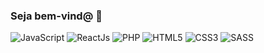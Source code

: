 ### Seja bem-vind@ 🌠
<div style="display: inline_flex">
  <img alt="JavaScript" src="https://img.shields.io/badge/JavaScript-grey?logo=javascript" />
  <img alt="ReactJs" src="https://img.shields.io/badge/ReactJs-blue?logo=react" />
  <img alt="PHP" src="https://img.shields.io/badge/?logo=php" />
  <img alt="HTML5" src="https://img.shields.io/badge/?logo=html5" />
  <img alt="CSS3" src="https://img.shields.io/badge/?logo=css3" />
  <img alt="SASS" src="https://img.shields.io/badge/?logo=sass" />
</div>
